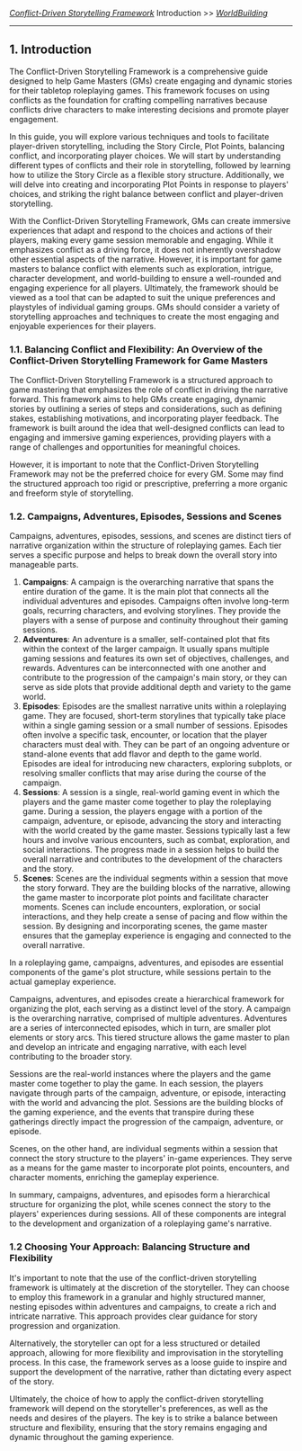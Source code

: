 *[Conflict-Driven Storytelling Framework](../README.MD)* 
Introduction >> *[WorldBuilding](2.%20Worldbuilding.md)*

---

## 1. Introduction

The Conflict-Driven Storytelling Framework is a comprehensive guide designed to help Game Masters (GMs) create engaging and dynamic stories for their tabletop roleplaying games. This framework focuses on using conflicts as the foundation for crafting compelling narratives because conflicts drive characters to make interesting decisions and promote player engagement.

In this guide, you will explore various techniques and tools to facilitate player-driven storytelling, including the Story Circle, Plot Points, balancing conflict, and incorporating player choices. We will start by understanding different types of conflicts and their role in storytelling, followed by learning how to utilize the Story Circle as a flexible story structure. Additionally, we will delve into creating and incorporating Plot Points in response to players' choices, and striking the right balance between conflict and player-driven storytelling.

With the Conflict-Driven Storytelling Framework, GMs can create immersive experiences that adapt and respond to the choices and actions of their players, making every game session memorable and engaging. While it emphasizes conflict as a driving force, it does not inherently overshadow other essential aspects of the narrative. However, it is important for game masters to balance conflict with elements such as exploration, intrigue, character development, and world-building to ensure a well-rounded and engaging experience for all players. Ultimately, the framework should be viewed as a tool that can be adapted to suit the unique preferences and playstyles of individual gaming groups. GMs should consider a variety of storytelling approaches and techniques to create the most engaging and enjoyable experiences for their players.

### 1.1. Balancing Conflict and Flexibility: An Overview of the Conflict-Driven Storytelling Framework for Game Masters

The Conflict-Driven Storytelling Framework is a structured approach to game mastering that emphasizes the role of conflict in driving the narrative forward. This framework aims to help GMs create engaging, dynamic stories by outlining a series of steps and considerations, such as defining stakes, establishing motivations, and incorporating player feedback. The framework is built around the idea that well-designed conflicts can lead to engaging and immersive gaming experiences, providing players with a range of challenges and opportunities for meaningful choices.

However, it is important to note that the Conflict-Driven Storytelling Framework may not be the preferred choice for every GM. Some may find the structured approach too rigid or prescriptive, preferring a more organic and freeform style of storytelling.

### 1.2. Campaigns, Adventures, Episodes, Sessions and Scenes

Campaigns, adventures, episodes, sessions, and scenes are distinct tiers of narrative organization within the structure of roleplaying games. Each tier serves a specific purpose and helps to break down the overall story into manageable parts.

1. **Campaigns**: A campaign is the overarching narrative that spans the entire duration of the game. It is the main plot that connects all the individual adventures and episodes. Campaigns often involve long-term goals, recurring characters, and evolving storylines. They provide the players with a sense of purpose and continuity throughout their gaming sessions. 
2. **Adventures**: An adventure is a smaller, self-contained plot that fits within the context of the larger campaign. It usually spans multiple gaming sessions and features its own set of objectives, challenges, and rewards. Adventures can be interconnected with one another and contribute to the progression of the campaign's main story, or they can serve as side plots that provide additional depth and variety to the game world.
3. **Episodes**: Episodes are the smallest narrative units within a roleplaying game. They are focused, short-term storylines that typically take place within a single gaming session or a small number of sessions. Episodes often involve a specific task, encounter, or location that the player characters must deal with. They can be part of an ongoing adventure or stand-alone events that add flavor and depth to the game world. Episodes are ideal for introducing new characters, exploring subplots, or resolving smaller conflicts that may arise during the course of the campaign.
4. **Sessions**: A session is a single, real-world gaming event in which the players and the game master come together to play the roleplaying game. During a session, the players engage with a portion of the campaign, adventure, or episode, advancing the story and interacting with the world created by the game master. Sessions typically last a few hours and involve various encounters, such as combat, exploration, and social interactions. The progress made in a session helps to build the overall narrative and contributes to the development of the characters and the story.
5. **Scenes**: Scenes are the individual segments within a session that move the story forward. They are the building blocks of the narrative, allowing the game master to incorporate plot points and facilitate character moments. Scenes can include encounters, exploration, or social interactions, and they help create a sense of pacing and flow within the session. By designing and incorporating scenes, the game master ensures that the gameplay experience is engaging and connected to the overall narrative.

In a roleplaying game, campaigns, adventures, and episodes are essential components of the game's plot structure, while sessions pertain to the actual gameplay experience.

Campaigns, adventures, and episodes create a hierarchical framework for organizing the plot, each serving as a distinct level of the story. A campaign is the overarching narrative, comprised of multiple adventures. Adventures are a series of interconnected episodes, which in turn, are smaller plot elements or story arcs. This tiered structure allows the game master to plan and develop an intricate and engaging narrative, with each level contributing to the broader story.

Sessions are the real-world instances where the players and the game master come together to play the game. In each session, the players navigate through parts of the campaign, adventure, or episode, interacting with the world and advancing the plot. Sessions are the building blocks of the gaming experience, and the events that transpire during these gatherings directly impact the progression of the campaign, adventure, or episode.

Scenes, on the other hand, are individual segments within a session that connect the story structure to the players' in-game experiences. They serve as a means for the game master to incorporate plot points, encounters, and character moments, enriching the gameplay experience.

In summary, campaigns, adventures, and episodes form a hierarchical structure for organizing the plot, while scenes connect the story to the players' experiences during sessions. All of these components are integral to the development and organization of a roleplaying game's narrative.

### 1.2 Choosing Your Approach: Balancing Structure and Flexibility

It's important to note that the use of the conflict-driven storytelling framework is ultimately at the discretion of the storyteller. They can choose to employ this framework in a granular and highly structured manner, nesting episodes within adventures and campaigns, to create a rich and intricate narrative. This approach provides clear guidance for story progression and organization.

Alternatively, the storyteller can opt for a less structured or detailed approach, allowing for more flexibility and improvisation in the storytelling process. In this case, the framework serves as a loose guide to inspire and support the development of the narrative, rather than dictating every aspect of the story.

Ultimately, the choice of how to apply the conflict-driven storytelling framework will depend on the storyteller's preferences, as well as the needs and desires of the players. The key is to strike a balance between structure and flexibility, ensuring that the story remains engaging and dynamic throughout the gaming experience.